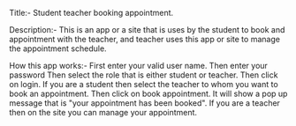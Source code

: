 Title:-
Student teacher booking appointment.

Description:-
This is an app or a site that is uses by the student to book and appointment with the teacher, and teacher uses this app or site to manage the appointment schedule.


How this app works:-
First enter your valid user name.
Then enter your password
Then select the role that is either student or teacher.
Then click on login.
If you are a student then select the teacher to whom you want to book an appointment.
Then click on book appointment.
It will show a pop up message that is "your appointment has been booked".
If you are a teacher then on the site you can manage your appointment.
